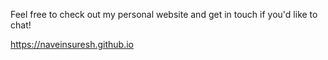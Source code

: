 Feel free to check out my personal website and get in touch if you'd like to chat!

https://naveinsuresh.github.io
